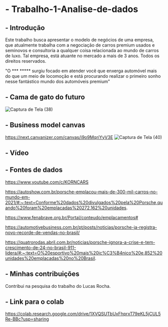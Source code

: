 # - Trabalho-1-Analise-de-dados 

## - Introdução
Este trabalho busca apresentar o modelo de negócios de uma empresa, que atualmente trabalha com a negociação de carros premium usados e seminovos e consultoria a qualquer coisa relacionada ao mundo de carros de luxo. Tal empresa, está atuante no mercado a mais de 3 anos. Todos os direitos reservados.

"O *** ***** surgiu focado em atender você que enxerga automóvel mais do que um meio de locomoção e está procurando realizar o primeiro sonho nesse fantástico mundo dos automóveis premium"
## - Cama de gato do futuro
![Captura de Tela (38)](https://user-images.githubusercontent.com/84390274/197640070-b84f35db-92d3-4bdf-a0e3-6738eef58ed5.png)


## - Business model canvas
https://next.canvanizer.com/canvas/i9o9MqriYyV3E
![Captura de Tela (40)](https://user-images.githubusercontent.com/84390274/197643637-5aea4ecb-7be3-46cd-ae83-334a6941c85b.png)

## - Vídeo

## - Fontes de dados
https://www.youtube.com/c/KORNCARS

https://autoshow.com.br/porsche-emplacou-mais-de-300-mil-carros-no-mundo-em-2021/#:~:text=Conforme%20dados%20divulgados%20pela%20Porsche,quando%20foram%20emplacadas%20272.162%20unidades.

https://www.fenabrave.org.br/Portal/conteudo/emplacamentos#

https://automotivebusiness.com.br/pt/posts/noticias/porsche-ja-registra-novo-recorde-de-vendas-no-brasil/

https://quatrorodas.abril.com.br/noticias/porsche-ignora-a-crise-e-tem-crescimento-de-24-no-brasil-911-lidera/#:~:text=O%20esportivo%20mais%20ic%C3%B4nico%20e,852%20unidades%20emplacadas%20no%20Brasil.

## - Minhas contribuições 
Contribui na pesquisa do trabalho do Lucas Rocha.


## - Link para o colab
https://colab.research.google.com/drive/1XVQSUTbUxFhprxT79eKL5jCUL5Re-BBc?usp=sharing

